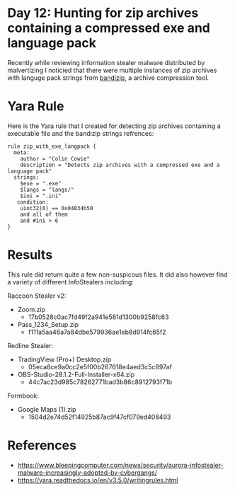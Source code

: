 # Day 12: Hunting for zip archives containing a compressed exe and language pack

Recently while reviewing information stealer malware distributed by malvertizing I noticied that there were multiple instances of zip archives with languge pack strings from [bandizip](https://en.bandisoft.com/), a archive compression tool.

# Yara Rule

Here is the Yara rule that I created for detecting zip archives containing a executable file and the bandizip strings refrences:

```
rule zip_with_exe_langpack {
  meta:
    author = "Colin Cowie"
    description = "Detects zip archives with a compressed exe and a language pack"
  strings:
    $exe = ".exe"
    $langs = "langs/"
    $ini = ".ini"
   condition:
    uint32(0) == 0x04034b50 
    and all of them
    and #ini > 6
}
```

# Results
This rule did return quite a few non-suspicous files. It did also however find a variety of different InfoStealers including:

Raccoon Stealer v2:
- Zoom.zip
  - 17b0528c0ac7fd49f2a941e581d1300b9258fc63
- Pass_1234_Setup.zip
  - f111a5aa46a7a84dbe579936ae1eb8d914fc65f2

Redline Stealer:
- TradingView (Pro+) Desktop.zip
  - 05eca8ce9a0cc2e5f00b267618e4aed3c5c897af
- OBS-Studio-28.1.2-Full-Installer-x64.zip
  - 44c7ac23d985c78262771bad3b86c8912793f71b

Formbook:
- Google Maps (1).zip
  - 1504d2e74d52f14925b87ac9f47cf079ed408493

# References
- https://www.bleepingcomputer.com/news/security/aurora-infostealer-malware-increasingly-adopted-by-cybergangs/
- https://yara.readthedocs.io/en/v3.5.0/writingrules.html